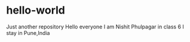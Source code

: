 # hello-world
Just another repository 
Hello everyone I am Nishit Phulpagar in class 6 I stay in Pune,India 
